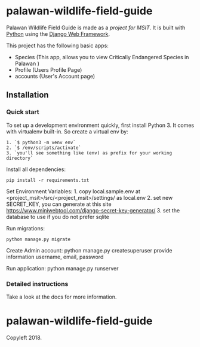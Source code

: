 # palawan-wildlife-field-guide

Palawan Wildlife Field Guide is made as a _project for MSIT_. It is built with [Python][1] using the [Django Web Framework][2].

This project has the following basic apps:

* Species (This app, allows you to view Critically Endangered Species in Palawan )
* Profile (Users Profile Page)
* accounts (User's Account page)

## Installation

### Quick start

To set up a development environment quickly, first install Python 3. It
comes with virtualenv built-in. So create a virtual env by:

    1. `$ python3 -m venv env`
    2. `$ /env/scripts/activate`
    3. `you'll see something like (env) as prefix for your working directory`

Install all dependencies:

    pip install -r requirements.txt

Set Environment Variables:
	1. copy local.sample.env at <project_msit>/src/<project_msit>/settings/ as local.env 
	2. set new SECRET_KEY, you can generate at this site https://www.miniwebtool.com/django-secret-key-generator/
	3. set the database to use if you do not prefer sqlite

Run migrations:
    
    python manage.py migrate

Create Admin account:
	python manage.py createsuperuser
	provide information username, email, password

Run application:
	python manage.py runserver

### Detailed instructions

Take a look at the docs for more information.

[1]: https://www.python.org/
[2]: https://www.djangoproject.com/

# palawan-wildlife-field-guide

Copyleft 2018. 
